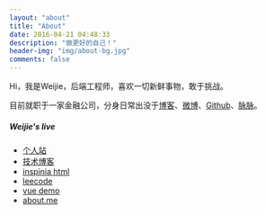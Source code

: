 ```yaml
---
layout: "about"
title: "About"
date: 2016-04-21 04:48:33
description: "做更好的自己！"
header-img: "img/about-bg.jpg"
comments: false
---
```


Hi，我是Weijie，后端工程师，喜欢一切新鲜事物，敢于挑战。

目前就职于一家金融公司，分身日常出没于[博客](https://hexo.weijie.live)、[微博](http://weibo.com/3948757700)、[Github](https://github.com/huxpro)、[脉脉](https://maimai.cn/static/images/qr_code.png)。



##### Weijie's live

- [个人站](https://weijie.live)
- [技术博客](https://hexo.weijie.live)
- [inspinia html](https://demo.weijie.live)
- [leecode](https://leecode.weijie.live)
- [vue demo](https://spacex.weijie.live/)
- [about.me](https://about.me/luanweijie)